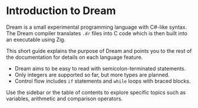 # Introduction to Dream

Dream is a small experimental programming language with C#-like syntax. The Dream compiler translates `.dr` files into C code which is then built into an executable using Zig.

This short guide explains the purpose of Dream and points you to the rest of the documentation for details on each language feature.

- Dream aims to be easy to read with semicolon-terminated statements.
- Only integers are supported so far, but more types are planned.
- Control flow includes `if` statements and `while` loops with braced blocks.

Use the sidebar or the table of contents to explore specific topics such as variables, arithmetic and comparison operators.

